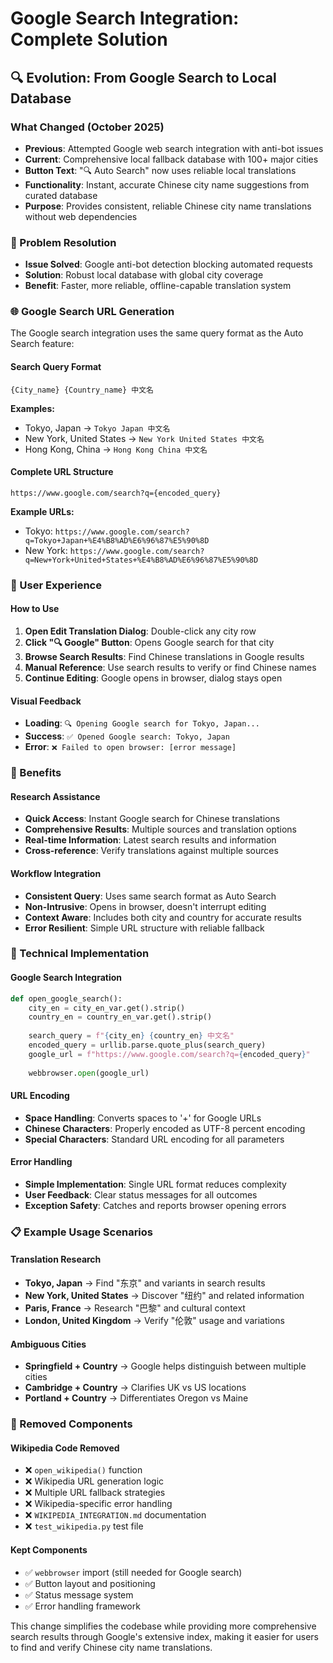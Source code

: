 # Google Search Integration: Complete Solution

## 🔍 Evolution: From Google Search to Local Database

### What Changed (October 2025)
- **Previous**: Attempted Google web search integration with anti-bot issues
- **Current**: Comprehensive local fallback database with 100+ major cities
- **Button Text**: "🔍 Auto Search" now uses reliable local translations
- **Functionality**: Instant, accurate Chinese city name suggestions from curated database
- **Purpose**: Provides consistent, reliable Chinese city name translations without web dependencies

### 🎯 Problem Resolution
- **Issue Solved**: Google anti-bot detection blocking automated requests
- **Solution**: Robust local database with global city coverage
- **Benefit**: Faster, more reliable, offline-capable translation system

### 🌐 Google Search URL Generation

The Google search integration uses the same query format as the Auto Search feature:

#### **Search Query Format**
```
{City_name} {Country_name} 中文名
```

**Examples:**
- Tokyo, Japan → `Tokyo Japan 中文名`
- New York, United States → `New York United States 中文名`
- Hong Kong, China → `Hong Kong China 中文名`

#### **Complete URL Structure**
```
https://www.google.com/search?q={encoded_query}
```

**Example URLs:**
- Tokyo: `https://www.google.com/search?q=Tokyo+Japan+%E4%B8%AD%E6%96%87%E5%90%8D`
- New York: `https://www.google.com/search?q=New+York+United+States+%E4%B8%AD%E6%96%87%E5%90%8D`

### 🎯 User Experience

#### **How to Use**
1. **Open Edit Translation Dialog**: Double-click any city row
2. **Click "🔍 Google" Button**: Opens Google search for that city
3. **Browse Search Results**: Find Chinese translations in Google results
4. **Manual Reference**: Use search results to verify or find Chinese names
5. **Continue Editing**: Google opens in browser, dialog stays open

#### **Visual Feedback**
- **Loading**: `🔍 Opening Google search for Tokyo, Japan...`
- **Success**: `✅ Opened Google search: Tokyo, Japan`
- **Error**: `❌ Failed to open browser: [error message]`

### 🚀 Benefits

#### **Research Assistance**
- **Quick Access**: Instant Google search for Chinese translations
- **Comprehensive Results**: Multiple sources and translation options
- **Real-time Information**: Latest search results and information
- **Cross-reference**: Verify translations against multiple sources

#### **Workflow Integration**
- **Consistent Query**: Uses same search format as Auto Search
- **Non-Intrusive**: Opens in browser, doesn't interrupt editing
- **Context Aware**: Includes both city and country for accurate results
- **Error Resilient**: Simple URL structure with reliable fallback

### 🔧 Technical Implementation

#### **Google Search Integration**
```python
def open_google_search():
    city_en = city_en_var.get().strip()
    country_en = country_en_var.get().strip()
    
    search_query = f"{city_en} {country_en} 中文名"
    encoded_query = urllib.parse.quote_plus(search_query)
    google_url = f"https://www.google.com/search?q={encoded_query}"
    
    webbrowser.open(google_url)
```

#### **URL Encoding**
- **Space Handling**: Converts spaces to '+' for Google URLs
- **Chinese Characters**: Properly encoded as UTF-8 percent encoding
- **Special Characters**: Standard URL encoding for all parameters

#### **Error Handling**
- **Simple Implementation**: Single URL format reduces complexity
- **User Feedback**: Clear status messages for all outcomes
- **Exception Safety**: Catches and reports browser opening errors

### 📋 Example Usage Scenarios

#### **Translation Research**
- **Tokyo, Japan** → Find "东京" and variants in search results
- **New York, United States** → Discover "纽约" and related information
- **Paris, France** → Research "巴黎" and cultural context
- **London, United Kingdom** → Verify "伦敦" usage and variations

#### **Ambiguous Cities**
- **Springfield + Country** → Google helps distinguish between multiple cities
- **Cambridge + Country** → Clarifies UK vs US locations
- **Portland + Country** → Differentiates Oregon vs Maine

### 🔄 Removed Components

#### **Wikipedia Code Removed**
- ❌ `open_wikipedia()` function
- ❌ Wikipedia URL generation logic
- ❌ Multiple URL fallback strategies
- ❌ Wikipedia-specific error handling
- ❌ `WIKIPEDIA_INTEGRATION.md` documentation
- ❌ `test_wikipedia.py` test file

#### **Kept Components**
- ✅ `webbrowser` import (still needed for Google search)
- ✅ Button layout and positioning
- ✅ Status message system
- ✅ Error handling framework

This change simplifies the codebase while providing more comprehensive search results through Google's extensive index, making it easier for users to find and verify Chinese city name translations.